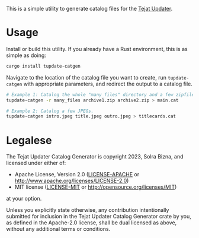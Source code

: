 This is a simple utility to generate catalog files for the [Tejat Updater][1].

[1]: https://github.com/SolraBizna/tupdate

# Usage

Install or build this utility. If you already have a Rust environment, this is as simple as doing:

```sh
cargo install tupdate-catgen
```

Navigate to the location of the catalog file you want to create, run `tupdate-catgen` with appropriate parameters, and redirect the output to a catalog file.

```sh
# Example 1: Catalog the whole "many_files" directory and a few zipfiles.
tupdate-catgen -r many_files archive1.zip archive2.zip > main.cat

# Example 2: Catalog a few JPEGs.
tupdate-catgen intro.jpeg title.jpeg outro.jpeg > titlecards.cat
```

# Legalese

The Tejat Updater Catalog Generator is copyright 2023, Solra Bizna, and
licensed under either of:

 * Apache License, Version 2.0
   ([LICENSE-APACHE](LICENSE-APACHE) or
   <http://www.apache.org/licenses/LICENSE-2.0>)
 * MIT license
   ([LICENSE-MIT](LICENSE-MIT) or <http://opensource.org/licenses/MIT>)

at your option.

Unless you explicitly state otherwise, any contribution intentionally
submitted for inclusion in the Tejat Updater Catalog Generator crate by you, as
defined in the Apache-2.0 license, shall be dual licensed as above, without any
additional terms or conditions.
